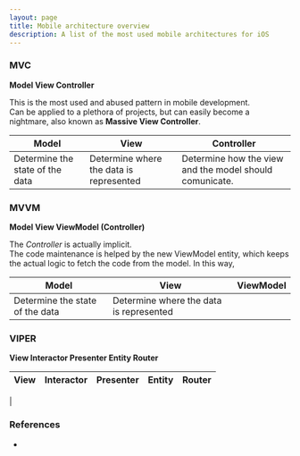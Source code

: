 ```yaml
---
layout: page
title: Mobile architecture overview
description: A list of the most used mobile architectures for iOS
---
```


### MVC
**Model View Controller**

This is the most used and abused pattern in mobile development.  
Can be applied to a plethora of projects, but can easily become a nightmare, also known as **Massive View Controller**.

|Model | View | Controller|
|------|------|-----------|
|Determine the state of the data  | Determine where the data is represented | Determine how the view and the model should comunicate.  |


### MVVM
**Model View ViewModel (Controller)**

The _Controller_ is actually implicit.  
The code maintenance is helped by the new ViewModel entity, which keeps the actual logic to fetch the code from the model. In this way, 

|Model | View | ViewModel |
|------|------|-----------|
|Determine the state of the data | Determine where the data is represented |

### VIPER
**View Interactor Presenter Entity Router**



|View | Interactor | Presenter | Entity | Router |
|-----|------------|-----------|--------|--------|
|


### References
-
